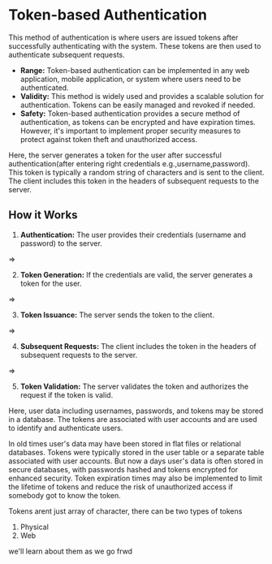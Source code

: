 # Token-based Authentication

This  method of authentication is where users are issued tokens after successfully authenticating with the system. These tokens are then used to authenticate subsequent requests.


- **Range:** Token-based authentication can be implemented in any web application, mobile application, or system where users need to be authenticated.
- **Validity:** This method is widely used and provides a scalable solution for authentication. Tokens can be easily managed and revoked if needed.
- **Safety:** Token-based authentication provides a secure method of authentication, as tokens can be encrypted and have expiration times. However, it's important to implement proper security measures to protect against token theft and unauthorized access.


Here, the server generates a token for the user after successful authentication(after entering right credentials e.g.,username,password). This token is typically a random string of characters and is sent to the client. The client includes this token in the headers of subsequent requests to the server.


## How it Works
1. **Authentication:** The user provides their credentials (username and password) to the server.

=>

2. **Token Generation:** If the credentials are valid, the server generates a token for the user.

=>

3. **Token Issuance:** The server sends the token to the client.

=>

4. **Subsequent Requests:** The client includes the token in the headers of subsequent requests to the server.

=>

5. **Token Validation:** The server validates the token and authorizes the request if the token is valid.



Here, user data including usernames, passwords, and tokens may be stored in a database. The tokens are associated with user accounts and are used to identify and authenticate users.


In old times user's data may have been stored in flat files or relational databases. Tokens were typically stored in the user table or a separate table associated with user accounts.
But now a days user's data is often stored in secure databases, with passwords hashed and tokens encrypted for enhanced security. Token expiration times may also be implemented to limit the lifetime of tokens and reduce the risk of unauthorized access if somebody got to know the token.

Tokens arent just array of character, there can be two types of tokens 
1. Physical 
2. Web 

we'll learn about them as we go frwd 


